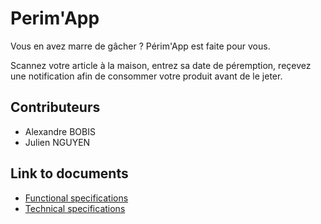 # Perim'App

Vous en avez marre de gâcher ? Périm'App est faite pour vous.

Scannez votre article à la maison, entrez sa date de péremption, reçevez une notification afin de consommer votre produit avant de le jeter.

## Contributeurs

- Alexandre BOBIS
- Julien NGUYEN

## Link to documents

- [Functional specifications](https://github.com/alexandrebobis/perim_app/blob/master/Documents/Functional_Specifications.md)
- [Technical specifications](https://github.com/alexandrebobis/perim_app/blob/master/Documents/Technical_Specifications.md)
